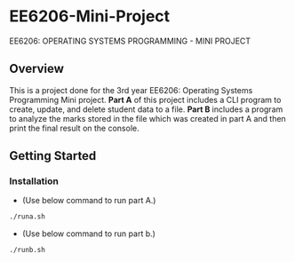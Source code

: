 # EE6206-Mini-Project
EE6206: OPERATING SYSTEMS PROGRAMMING - MINI PROJECT


## Overview

This is a project done for the 3rd year EE6206: Operating Systems Programming Mini project.  **Part A** of this project includes a CLI program to create, update, and delete student data to a file. **Part B** includes a program to analyze the marks stored in the file which was created in part A and then print the final result on the console.


## Getting Started

### Installation

- (Use below command to run part A.)
```bash
./runa.sh
```

- (Use below command to run part b.)
```bash
./runb.sh
```

